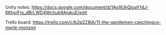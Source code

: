 Unity notes:
https://docs.google.com/document/d/1Ao9UhQioaY14J-6KhoiFjg_dBrLWD4Wctiub9AjgkuE/edit

Trello board:
https://trello.com/c/b2p2Z8IA/11-the-gentlemen-caychingco-merle-monzon